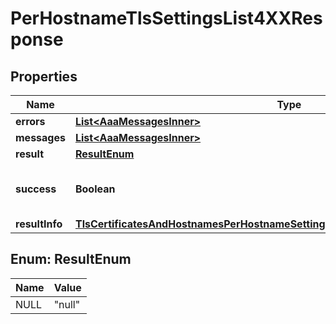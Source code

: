 

# PerHostnameTlsSettingsList4XXResponse


## Properties

| Name | Type | Description | Notes |
|------------ | ------------- | ------------- | -------------|
|**errors** | [**List&lt;AaaMessagesInner&gt;**](AaaMessagesInner.md) |  |  |
|**messages** | [**List&lt;AaaMessagesInner&gt;**](AaaMessagesInner.md) |  |  |
|**result** | [**ResultEnum**](#ResultEnum) |  |  |
|**success** | **Boolean** | Whether the API call was successful |  |
|**resultInfo** | [**TlsCertificatesAndHostnamesPerHostnameSettingsResponseCollectionAllOfResultInfo**](TlsCertificatesAndHostnamesPerHostnameSettingsResponseCollectionAllOfResultInfo.md) |  |  [optional] |



## Enum: ResultEnum

| Name | Value |
|---- | -----|
| NULL | &quot;null&quot; |



